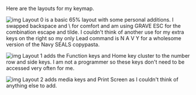 Here are the layouts for my keymap.

![img](https://i.imgur.com/agxDraZ.png)
Layout 0 is a basic 65% layout with some personal additions. I swapped backspace and \ for comfort and am using GRAVE ESC for the combination escape and tilde. I couldn't think of another use for my extra keys on the right so my only Lead command is N A V Y for a wholesome version of the Navy SEALS copypasta.



![img](https://i.imgur.com/kajLBy4.png)
Layout 1 adds the Function keys and Home key cluster to the number row and side keys. I am not a programmer so these keys don't need to be accessed very often for me.

![img](https://i.imgur.com/wEX5MyH.png)
Layout 2 adds media keys and Print Screen as I couldn't think of anything else to add.
